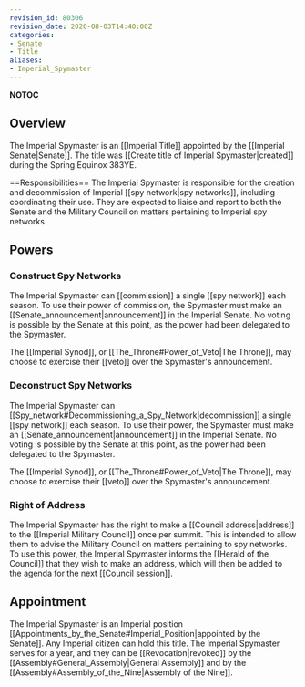 ```yaml
---
revision_id: 80306
revision_date: 2020-08-03T14:40:00Z
categories:
- Senate
- Title
aliases:
- Imperial_Spymaster
---
```


__NOTOC__
## Overview
The Imperial Spymaster is an [[Imperial Title]] appointed by the [[Imperial Senate|Senate]]. The title was [[Create title of Imperial Spymaster|created]] during the Spring Equinox 383YE.

==Responsibilities== 
The Imperial Spymaster is responsible for the creation and decommission of Imperial [[spy network|spy networks]], including coordinating their use. They are expected to liaise and report to both the Senate and the Military Council on matters pertaining to Imperial spy networks.

## Powers
### Construct Spy Networks
The Imperial Spymaster can [[commission]] a single [[spy network]] each season. To use their power of commission, the Spymaster must make an [[Senate_announcement|announcement]] in the Imperial Senate. No voting is possible by the Senate at this point, as the power had been delegated to the Spymaster.

The [[Imperial Synod]], or [[The_Throne#Power_of_Veto|The Throne]], may choose to exercise their [[veto]] over the Spymaster's announcement.

### Deconstruct Spy Networks
The Imperial Spymaster can [[Spy_network#Decommissioning_a_Spy_Network|decommission]] a single [[spy network]] each season. To use their power, the Spymaster must make an [[Senate_announcement|announcement]] in the Imperial Senate. No voting is possible by the Senate at this point, as the power had been delegated to the Spymaster.

The [[Imperial Synod]], or [[The_Throne#Power_of_Veto|The Throne]], may choose to exercise their [[veto]] over the Spymaster's announcement.

### Right of Address
The Imperial Spymaster has the right to make a [[Council address|address]] to the [[Imperial Military Council]] once per summit. This is intended to allow them to advise the Military Council on matters pertaining to spy networks. To use this power, the Imperial Spymaster informs the [[Herald of the Council]] that they wish to make an address, which will then be added to the agenda for the next [[Council session]].

## Appointment
The Imperial Spymaster is an Imperial position [[Appointments_by_the_Senate#Imperial_Position|appointed by the Senate]]. Any Imperial citizen can hold this title. The Imperial Spymaster serves for a year, and they can be [[Revocation|revoked]] by the [[Assembly#General_Assembly|General Assembly]] and by the [[Assembly#Assembly_of_the_Nine|Assembly of the Nine]].


